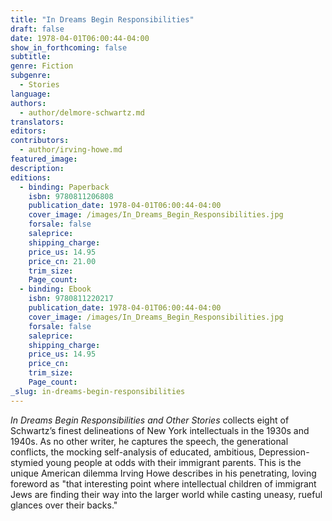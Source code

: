 ```yaml
---
title: "In Dreams Begin Responsibilities"
draft: false
date: 1978-04-01T06:00:44-04:00
show_in_forthcoming: false
subtitle:
genre: Fiction
subgenre:
  - Stories
language:
authors:
  - author/delmore-schwartz.md
translators:
editors:
contributors:
  - author/irving-howe.md
featured_image:
description:
editions:
  - binding: Paperback
    isbn: 9780811206808
    publication_date: 1978-04-01T06:00:44-04:00
    cover_image: /images/In_Dreams_Begin_Responsibilities.jpg
    forsale: false
    saleprice:
    shipping_charge:
    price_us: 14.95
    price_cn: 21.00
    trim_size:
    Page_count:
  - binding: Ebook
    isbn: 9780811220217
    publication_date: 1978-04-01T06:00:44-04:00
    cover_image: /images/In_Dreams_Begin_Responsibilities.jpg
    forsale: false
    saleprice:
    shipping_charge:
    price_us: 14.95
    price_cn:
    trim_size:
    Page_count:
_slug: in-dreams-begin-responsibilities
---
```


_In Dreams Begin Responsibilities and Other Stories_ collects eight of Schwartz’s finest delineations of New York intellectuals in the 1930s and 1940s. As no other writer, he captures the speech, the generational conflicts, the mocking self-analysis of educated, ambitious, Depression-stymied young people at odds with their immigrant parents. This is the unique American dilemma Irving Howe describes in his penetrating, loving foreword as "that interesting point where intellectual children of immigrant Jews are finding their way into the larger world while casting uneasy, rueful glances over their backs."

